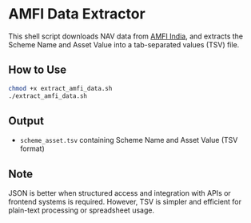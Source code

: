 # AMFI Data Extractor

This shell script downloads NAV data from [AMFI India](https://www.amfiindia.com/spages/NAVAll.txt), and extracts the Scheme Name and Asset Value into a tab-separated values (TSV) file.

## How to Use

```bash
chmod +x extract_amfi_data.sh
./extract_amfi_data.sh
```

## Output

- `scheme_asset.tsv` containing Scheme Name and Asset Value (TSV format)

## Note

JSON is better when structured access and integration with APIs or frontend systems is required. However, TSV is simpler and efficient for plain-text processing or spreadsheet usage.
